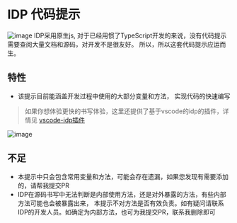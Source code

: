 # IDP 代码提示

![image](https://raw.githubusercontent.com/popingblink/idp-npm/master/idp.logo.jpg)
IDP采用原生js, 对于已经用惯了TypeScript开发的来说，没有代码提示需要查阅大量文档和源码，对开发不是很友好。
所以，所以这套代码提示应运而生。
## 特性

- 该提示目前能涵盖开发过程中使用的大部分变量和方法， 实现代码的快速编写

> 如果你想体验更快的书写体验，这里还提供了基于vscode的idp的插件，详情见 [vscode-idp插件](https://marketplace.visualstudio.com/items?itemName=blink.idp-snippets)

![image](https://raw.githubusercontent.com/popingblink/idp-npm/master/idp.snippet.gif)
## 不足
- 本提示中只会包含常用变量和方法，可能会存在遗漏，如果您发现有需要添加的，请帮我提交PR
- IDP在源码书写中无法判断是内部使用方法，还是对外暴露的方法，有些内部方法可能也会被暴露出来，
    本提示不对方法是否有效负责。如有疑问请联系IDP的开发人员。如确定为内部方法，也可为我提交PR，联系我删除即可

